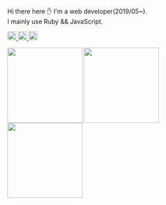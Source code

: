 Hi there here ✋
I'm a web developer(2019/05~).  
I mainly use Ruby && JavaScript.  

<p align="left">

  <a href="https://zenn.dev/dev63">
    <img height="20" src="https://zenn.badge.nikaera.com/s/dev63/articles" />
  </a>
  
   <a href="http://qiita.com/dev63">
    <img height="20" src="https://qiita-badge.apiapi.app/s/dev63/posts.svg" />
  </a>
  
  <a href="https://jun0222.github.io/blog/">
    <img height="20" src="https://user-images.githubusercontent.com/47178202/173195337-5c83fda0-01e9-4f44-a287-dc2decc1e146.png" />
  </a>

</p>

<p align="left">
  <a href="https://github.com/jun0222">
    <img align="left" height="170px" src="https://github-profile-summary-cards.vercel.app/api/cards/profile-details?username=jun0222&count_private=true&theme=dracula" />
  </a>
  
  <a href="https://github.com/jun0222">
    <img align="left" height="170px" src="https://github-readme-stats.vercel.app/api?username=jun0222&count_private=true&show_icons=true&theme=dracula" />
  </a>
  <a href="https://github.com/jun0222">
    <img align="left" height="170px" src="https://github-readme-stats.vercel.app/api/top-langs/?username=jun0222&layout=compact&theme=dracula" />
  </a>
</p>
